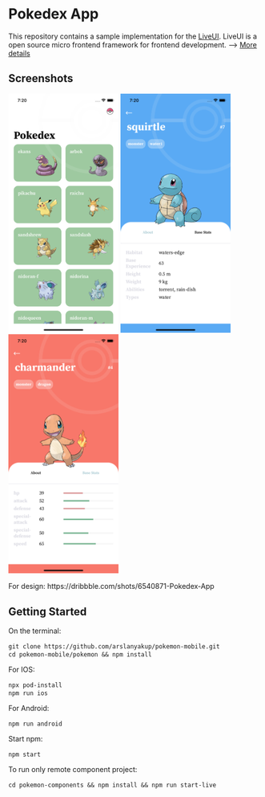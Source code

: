 <h1>Pokedex App</h1>

<p>This repository contains a sample implementation for the <a href="https://github.com/composiv/liveui">LiveUI</a>. LiveUI is a open source micro frontend framework for frontend development. --> <a href="https://liveui.composiv.ai/">More details</a> </p>

<h2>Screenshots</h2>

<p align="left">
  <img width="220" src="https://github.com/arslanyakup/pokemon-mobile/blob/master/pokemon/blob/master/Simulator%20Screen%20Shot%20-%20iPhone%2011%20-%202020-08-26%20at%2019.20.52.png"/> 
  <img width="220" src="https://github.com/arslanyakup/pokemon-mobile/blob/master/pokemon/blob/master/Simulator%20Screen%20Shot%20-%20iPhone%2011%20-%202020-08-26%20at%2019.20.37.png"/> 
  <img width="220" src="https://github.com/arslanyakup/pokemon-mobile/blob/master/pokemon/blob/master/Simulator%20Screen%20Shot%20-%20iPhone%2011%20-%202020-08-26%20at%2019.20.30.png"/>       
</p>

<p>For design: https://dribbble.com/shots/6540871-Pokedex-App</p>

<h2>Getting Started</h2>

<p>On the terminal:</p>

```command
git clone https://github.com/arslanyakup/pokemon-mobile.git
cd pokemon-mobile/pokemon && npm install

```

For IOS:
```command
npx pod-install
npm run ios
````

For Android:
```command
npm run android
```

Start npm:
```command
npm start
```

<p>To run only remote component project:</p>

```command
cd pokemon-components && npm install && npm run start-live
```
